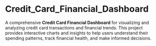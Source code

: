 # Credit_Card_Financial_Dashboard
A comprehensive **Credit Card Financial Dashboard** for visualizing and analyzing credit card transactions and financial trends. This project provides interactive charts and insights to help users understand their spending patterns, track financial health, and make informed decisions.
